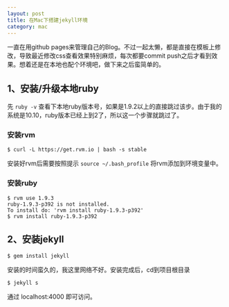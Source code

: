 ```yaml
---
layout: post
title: 在Mac下搭建jekyll环境
category: mac
---
```


一直在用github pages来管理自己的Blog。不过一起太懒，都是直接在模板上修改，导致最近修改css查看效果特别麻烦，每次都要commit push之后才看到效果。想着还是在本地也配个环境吧，做下来之后蛮简单的。


## 1、安装/升级本地ruby

先 `ruby -v` 查看下本地ruby版本号，如果是1.9.2以上的直接跳过该步。由于我的系统是10.10，ruby版本已经上到2了，所以这一个步骤就跳过了。

### 安装rvm

	$ curl -L https://get.rvm.io | bash -s stable
 

安装好rvm后需要按照提示 `source ~/.bash_profile` 将rvm添加到环境变量中。


### 安装ruby

	$ rvm use 1.9.3
	ruby-1.9.3-p392 is not installed.
	To install do: 'rvm install ruby-1.9.3-p392'
	$ rvm install ruby-1.9.3-p392


## 2、安装jekyll

	$ gem install jekyll
	
安装的时间蛮久的，我这里网络不好。安装完成后，cd到项目根目录

	$ jekyll s

通过 localhost:4000 即可访问。